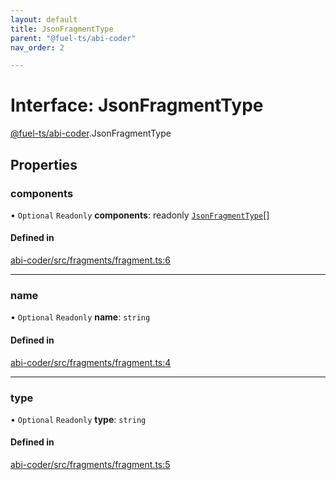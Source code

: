 ```yaml
---
layout: default
title: JsonFragmentType
parent: "@fuel-ts/abi-coder"
nav_order: 2

---
```


# Interface: JsonFragmentType

[@fuel-ts/abi-coder](../index.md).JsonFragmentType

## Properties

### components

• `Optional` `Readonly` **components**: readonly [`JsonFragmentType`](JsonFragmentType.md)[]

#### Defined in

[abi-coder/src/fragments/fragment.ts:6](https://github.com/FuelLabs/fuels-ts/blob/master/packages/abi-coder/src/fragments/fragment.ts#L6)

___

### name

• `Optional` `Readonly` **name**: `string`

#### Defined in

[abi-coder/src/fragments/fragment.ts:4](https://github.com/FuelLabs/fuels-ts/blob/master/packages/abi-coder/src/fragments/fragment.ts#L4)

___

### type

• `Optional` `Readonly` **type**: `string`

#### Defined in

[abi-coder/src/fragments/fragment.ts:5](https://github.com/FuelLabs/fuels-ts/blob/master/packages/abi-coder/src/fragments/fragment.ts#L5)
